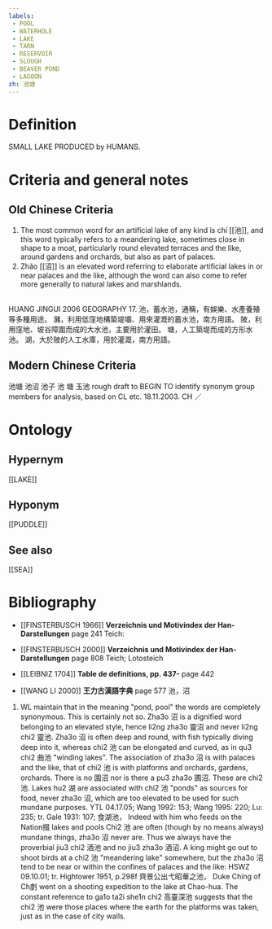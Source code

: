 ```yaml
---
labels: 
 - POOL
 - WATERHOLE
 - LAKE
 - TARN
 - RESERVOIR
 - SLOUGH
 - BEAVER POND
 - LAGOON
zh: 池塘
---
```


# Definition
SMALL LAKE PRODUCED by HUMANS.
# Criteria and general notes
## Old Chinese Criteria
1. The most common word for an artificial lake of any kind is chí [[池]], and this word typically refers to a meandering lake, sometimes close in shape to a moat, particularly round elevated terraces and the like, around gardens and orchards, but also as part of palaces.
2. Zhǎo [[沼]] is an elevated word referring to elaborate artificial lakes in or near palaces and the like, although the word can also come to refer more generally to natural lakes and marshlands.
## 
HUANG JINGUI 2006
GEOGRAPHY 17.
池，蓄水池，通稱，有娛樂、水產養殖等多種用途。
瀦，利用低窪地構築堤壩、用來灌溉的蓄水池，南方用語。
陂，利用窪地、坡谷障圍而成的大水池，主要用於灌田。
塘，人工築堤而成的方形水池。
湖，大於陂的人工水庫，用於灌溉，南方用語。
## Modern Chinese Criteria
池塘
池沼
池子
池
塘
玉池
rough draft to BEGIN TO identify synonym group members for analysis, based on CL etc. 18.11.2003. CH ／
# Ontology

## Hypernym
[[LAKE]]
## Hyponym
[[PUDDLE]]
## See also
[[SEA]]
# Bibliography
- [[FINSTERBUSCH 1966]]
**Verzeichnis und Motivindex der Han-Darstellungen** page 241
Teich:
- [[FINSTERBUSCH 2000]]
**Verzeichnis und Motivindex der Han-Darstellungen** page 808
Teich;  Lotosteich
- [[LEIBNIZ 1704]]
**Table de definitions, pp. 437-** page 442

- [[WANG LI 2000]]
**王力古漢語字典** page 577
池，沼
1. WL maintain that in the meaning "pond, pool" the words are completely synonymous.  This is certainly not so.  Zha3o 沼 is a dignified word belonging to an elevated style, hence li2ng zha3o 靈沼 and never li2ng chi2 靈池.  Zha3o 沼 is often deep and round, with fish typically diving deep into it, whereas chi2 池 can be elongated and curved, as in qu3 chi2 曲池 "winding lakes". The association of zha3o 沼 is with palaces and the like, that of chi2 池 is with platforms and orchards, gardens, orchards.  There is no 園沼 nor is there a pu3 zha3o 圃沼.  These are chi2 池. Lakes hu2 湖 are associated with chi2 池 "ponds" as sources for food, never zha3o 沼, which are too elevated to be used for such mundane purposes. 
YTL 04.17.05; Wang 1992: 153; Wang 1995: 220; Lu: 235; tr. Gale 1931: 107;
食湖池， Indeed with him who feeds on the Nation掇 lakes and pools
Chi2 池 are often (though by no means always) mundane things, zha3o 沼 never are.  Thus we always have the proverbial jiu3 chi2 酒池 and no jiu3 zha3o 酒沼.  A king might go out to shoot birds at a chi2 池 "meandering lake" somewhere, but the zha3o 沼 tend to be near or within the confines of palaces and the like:
HSWZ 09.10.01; tr. Hightower 1951, p.298f
齊景公出弋昭華之池， Duke Ching of Ch剫 went on a shooting expedition to the lake at Chao-hua.
The constant reference to ga1o ta2i she1n chi2 高臺深池 suggests that the chi2 池 were those places where the earth for the platforms was taken, just as in the case of city walls.